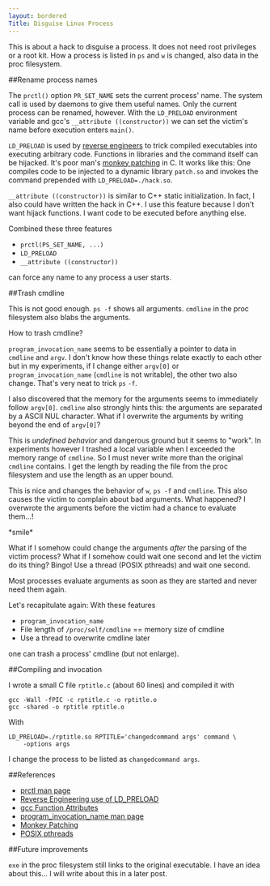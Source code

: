 ```yaml
---
layout: bordered
Title: Disguise Linux Process
---
```


This is about a hack to disguise a process. It does not need root
privileges or a root kit. How a process is listed in `ps` and `w` is changed,
also data in the proc filesystem.


##Rename process names

The `prctl()` option `PR_SET_NAME` sets the current process' name. The system
call is used by daemons to give them useful names. Only the current process can
be renamed, however. With the `LD_PRELOAD` environment variable and gcc's
`__attribute ((constructor))` we can set the victim's name before execution
enters `main()`.

`LD_PRELOAD` is used by [reverse engineers][re] to trick compiled executables
into executing arbitrary code. Functions in libraries and the command itself
can be hijacked. It's poor man's [monkey patching][mp] in C. It works like
this: One compiles code to be injected to a dynamic library `patch.so` and
invokes the command prepended with `LD_PRELOAD=./hack.so`.

`__attribute ((constructor))` is similar to C++ static initialization. In fact,
I also could have written the hack in C++. I use this feature because I don't
want hijack functions. I want code to be executed before anything else.

Combined these three features

- `prctl(PS_SET_NAME, ...)`
- `LD_PRELOAD`
- `__attribute ((constructor))`

can force any name to any process a user starts.


##Trash cmdline

This is not good enough. `ps -f` shows all arguments. `cmdline` in the proc
filesystem also blabs the arguments.

How to trash cmdline?

`program_invocation_name` seems to be essentially a pointer to data in 
`cmdline` and `argv`. I don't know how these things relate exactly to each other
but in my experiments, if I change either `argv[0]` or `program_invocation_name`
(`cmdline` is not writable), the other two also change. That's very neat to
trick `ps`&nbsp;`-f`.

I also discovered that the memory for the arguments seems to immediately follow 
`argv[0]`. `cmdline` also strongly hints this: the arguments are separated by
a ASCII NUL character. What if I overwrite the arguments by writing beyond
the end of `argv[0]`? 

This is *undefined behavior* and dangerous ground but it seems to "work". In
experiments however I trashed a local variable when I exceeded the memory
range of `cmdline`. So I must never write more than the original `cmdline`
contains. I get the length by reading the file from the proc filesystem and
use the length as an upper bound.

This is nice and changes the behavior of `w`, `ps -f` and `cmdline`. This also
causes the victim to complain about bad arguments. What happened? I overwrote
the arguments before the victim had a chance to evaluate them...!

\*smile\*

What if I somehow could change the arguments *after* the parsing of the victim
process? What if I somehow could wait one second and let the victim do its
thing? Bingo! Use a thread (POSIX pthreads) and wait one second.

Most processes evaluate arguments as soon as they are started and never need
them again.

Let's recapitulate again: With these features

- `program_invocation_name`
- File length of `/proc/self/cmdline` == memory size of cmdline
- Use a thread to overwrite cmdline later

one can trash a process' cmdline (but not enlarge).


##Compiling and invocation

I wrote a small C file `rptitle.c` (about 60 lines) and compiled it with

    gcc -Wall -fPIC -c rptitle.c -o rptitle.o
    gcc -shared -o rptitle rptitle.o

With

    LD_PRELOAD=./rptitle.so RPTITLE='changedcommand args' command \
        -options args
    
I change the process to be listed as `changedcommand args`.


##References

- [prctl man page][prctl]
- [Reverse Engineering use of LD_PRELOAD][re]
- [gcc Function Attributes][gccfa]
- [program_invocation_name man page][pin]
- [Monkey Patching][mp]
- [POSIX pthreads][pt]


##Future improvements

`exe` in the proc filesystem still links to the original executable. I have
an idea about this... I will write about this in a later post.


[prctl]: http://www.kernel.org/doc/man-pages/online/pages/man2/prctl.2.html
[re]:    http://securityvulns.com/articles/reveng/
[pin]:   http://www.kernel.org/doc/man-pages/online/pages/man3/program_invocation_name.3.html
[mp]:    http://en.wikipedia.org/wiki/Monkey_patch
[pt]:    http://www.ibm.com/developerworks/linux/library/l-posix1.html
[gccfa]: http://gcc.gnu.org/onlinedocs/gcc/Function-Attributes.html
